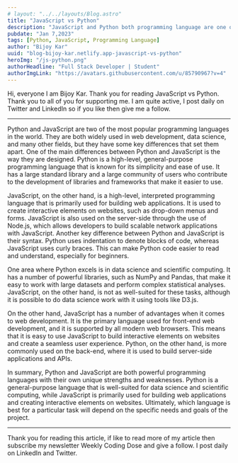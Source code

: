 ```yaml
---
# layout: "../../layouts/Blog.astro"
title: "JavaScript vs Python"
description: "JavaScript and Python both programming language are one of the most popular languages in the world. "
pubdate: "Jan 7,2023"
tags: [Python, JavaScript, Programming Language]
author: "Bijoy Kar"
uuid: "blog-bijoy-kar.netlify.app-javascript-vs-python"
heroImg: "/js-python.png"
authorHeadline: "Full Stack Developer | Student"
authorImgLink: "https://avatars.githubusercontent.com/u/85790967?v=4"
---
```


Hi, everyone I am Bijoy Kar. Thank you for reading JavaScript vs Python. Thank you to all of you for supporting me. I am quite active, I post daily on Twitter and LinkedIn so if you like then give me a follow.

---

Python and JavaScript are two of the most popular programming languages in the world. They are both widely used in web development, data science, and many other fields, but they have some key differences that set them apart.
One of the main differences between Python and JavaScript is the way they are designed. Python is a high-level, general-purpose programming language that is known for its simplicity and ease of use. It has a large standard library and a large community of users who contribute to the development of libraries and frameworks that make it easier to use.

JavaScript, on the other hand, is a high-level, interpreted programming language that is primarily used for building web applications. It is used to create interactive elements on websites, such as drop-down menus and forms. JavaScript is also used on the server-side through the use of Node.js, which allows developers to build scalable network applications with JavaScript.
Another key difference between Python and JavaScript is their syntax. Python uses indentation to denote blocks of code, whereas JavaScript uses curly braces. This can make Python code easier to read and understand, especially for beginners.

One area where Python excels is in data science and scientific computing. It has a number of powerful libraries, such as NumPy and Pandas, that make it easy to work with large datasets and perform complex statistical analyses. JavaScript, on the other hand, is not as well-suited for these tasks, although it is possible to do data science work with it using tools like D3.js.

On the other hand, JavaScript has a number of advantages when it comes to web development. It is the primary language used for front-end web development, and it is supported by all modern web browsers. This means that it is easy to use JavaScript to build interactive elements on websites and create a seamless user experience. Python, on the other hand, is more commonly used on the back-end, where it is used to build server-side applications and APIs.

In summary, Python and JavaScript are both powerful programming languages with their own unique strengths and weaknesses. Python is a general-purpose language that is well-suited for data science and scientific computing, while JavaScript is primarily used for building web applications and creating interactive elements on websites. Ultimately, which language is best for a particular task will depend on the specific needs and goals of the project.

---

Thank you for reading this article, if like to read more of my article then subscribe my newsletter Weekly Coding Dose and give a follow. I post daily on LinkedIn and Twitter.
